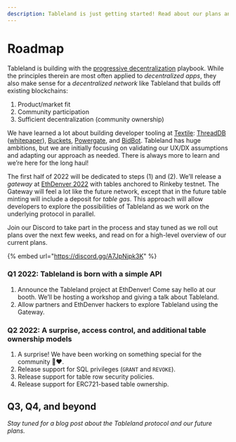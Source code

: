 ```yaml
---
description: Tableland is just getting started! Read about our plans and next steps below.
---
```


# Roadmap

Tableland is building with the [progressive decentralization](https://variant.fund/writing/progressive-decentralization-a-playbook-for-building) playbook. While the principles therein are most often applied to _decentralized apps_, they also make sense for a _decentralized network_ like Tableland that builds off existing blockchains:

1. Product/market fit
2. Community participation
3. Sufficient decentralization (community ownership)

We have learned a lot about building developer tooling at [Textile](https://textile.io): [ThreadDB](https://github.com/textileio/go-threads) ([whitepaper](https://docsend.com/view/gu3ywqi)), [Buckets](https://github.com/textileio/textile), [Powergate](https://github.com/textileio/powergate), and [BidBot](https://github.com/textileio/bidbot). Tableland has huge ambitions, but we are initially focusing on validating our UX/DX assumptions and adapting our approach as needed. There is always more to learn and we’re here for the long haul!

The first half of 2022 will be dedicated to steps (1) and (2). We’ll release a _gateway_ at [EthDenver 2022](https://www.ethdenver.com) with tables anchored to Rinkeby testnet. The Gateway will feel a lot like the future network, except that in the future table minting will include a deposit for _table gas_. This approach will allow developers to explore the possibilities of Tableland as we work on the underlying protocol in parallel.

Join our Discord to take part in the process and stay tuned as we roll out plans over the next few weeks, and read on for a high-level overview of our current plans.

{% embed url="https://discord.gg/A7JpNjpk3K" %}

### Q1 2022: Tableland is born with a simple API

1. Announce the Tableland project at EthDenver! Come say hello at our booth. We’ll be hosting a workshop and giving a talk about Tableland.
2. Allow partners and EthDenver hackers to explore Tableland using the Gateway.

### Q2 2022: A surprise, access control, and additional table ownership models

1. A surprise! We have been working on something special for the community 🙇❤️.
2. Release support for SQL privileges (`GRANT` and `REVOKE`).
3. Release support for table row security policies.
4. Release support for ERC721-based table ownership.

## Q3, Q4, and beyond

_Stay tuned for a blog post about the Tableland protocol and our future plans._

